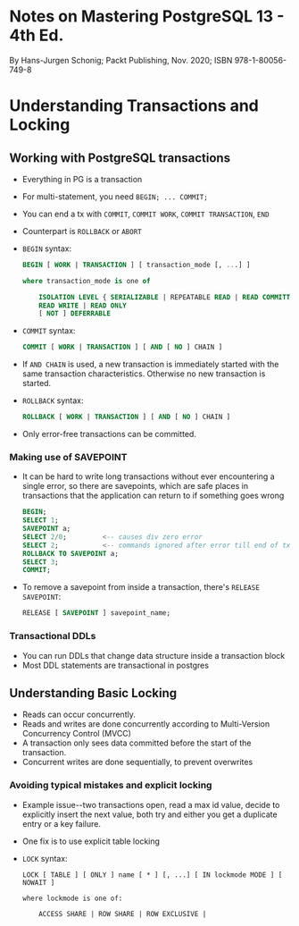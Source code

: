 # Notes on Mastering PostgreSQL 13 - 4th Ed.

By Hans-Jurgen Schonig; Packt Publishing, Nov. 2020; ISBN 978-1-80056-749-8

# Understanding Transactions and Locking

## Working with PostgreSQL transactions

* Everything in PG is a transaction
* For multi-statement, you need `BEGIN; ... COMMIT;`
* You can end a tx with `COMMIT`, `COMMIT WORK`, `COMMIT TRANSACTION`, `END`
* Counterpart is `ROLLBACK` or `ABORT`
* `BEGIN` syntax:
    
    ```SQL
    BEGIN [ WORK | TRANSACTION ] [ transaction_mode [, ...] ]

    where transaction_mode is one of

        ISOLATION LEVEL { SERIALIZABLE | REPEATABLE READ | READ COMMITTED | READ UNCOMMITTED }
        READ WRITE | READ ONLY 
        [ NOT ] DEFERRABLE
    ```

* `COMMIT` syntax:

    ```SQL
    COMMIT [ WORK | TRANSACTION ] [ AND [ NO ] CHAIN ]
    ```

* If `AND CHAIN` is used, a new transaction is immediately started with the same transaction characteristics. Otherwise no new transaction is started.
* `ROLLBACK` syntax:

    ```SQL
    ROLLBACK [ WORK | TRANSACTION ] [ AND [ NO ] CHAIN ]
    ```

* Only error-free transactions can be committed.

### Making use of SAVEPOINT

* It can be hard to write long transactions without ever encountering a single error, so there are savepoints, which are safe places in transactions that the application can return to if something goes wrong

    ```SQL
    BEGIN;
    SELECT 1;
    SAVEPOINT a;
    SELECT 2/0;         <-- causes div zero error
    SELECT 2;           <-- commands ignored after error till end of tx block
    ROLLBACK TO SAVEPOINT a;
    SELECT 3;
    COMMIT;
    ```

* To remove a savepoint from inside a transaction, there's `RELEASE SAVEPOINT`:

    ```SQL
    RELEASE [ SAVEPOINT ] savepoint_name;
    ```

### Transactional DDLs

* You can run DDLs that change data structure inside a transaction block
* Most DDL statements are transactional in postgres

## Understanding Basic Locking

* Reads can occur concurrently.
* Reads and writes are done concurrently according to Multi-Version Concurrency Control (MVCC)
* A transaction only sees data committed before the start of the transaction.
* Concurrent writes are done sequentially, to prevent overwrites

### Avoiding typical mistakes and explicit locking

* Example issue--two transactions open, read a max id value, decide to explicitly insert the next value, both try and either you get a duplicate entry or a key failure.
* One fix is to use explicit table locking
* `LOCK` syntax:

    ```
    LOCK [ TABLE ] [ ONLY ] name [ * ] [, ...] [ IN lockmode MODE ] [ NOWAIT ]

    where lockmode is one of:

        ACCESS SHARE | ROW SHARE | ROW EXCLUSIVE | 
    ```
